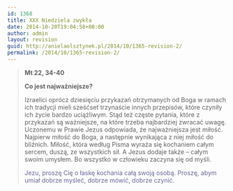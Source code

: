 ```yaml
---
id: 1368
title: XXX Niedziela zwykła
date: 2014-10-20T19:04:58+00:00
author: admin
layout: revision
guid: http://anielaolsztynek.pl/2014/10/1365-revision-2/
permalink: /2014/10/1365-revision-2/
---
```

> **Mt 22, 34-40**
> 
> **Co jest najważniejsze?**
> 
> Izraelici oprócz dziesięciu przykazań otrzymanych od Boga w ramach ich tradycji mieli sześćset trzynaście innych przepisów, które czyniły ich życie bardzo uciążliwym. Stąd też częste pytania, które z przykazań są ważniejsze, na które trzeba najbardziej zwracać uwagę. Uczonemu w Prawie Jezus odpowiada, że najważniejsza jest miłość. Najpierw miłość do Boga, a następnie wynikająca z niej miłość do bliźnich. Miłość, która według Pisma wyraża się kochaniem całym sercem, duszą, ze wszystkich sił. A Jezus dodaje także &#8211; całym swoim umysłem. Bo wszystko w człowieku zaczyna się od myśli.
> 
> <span style="color: #666699;">Jezu, proszę Cię o łaskę kochania całą swoją osobą. Proszę, abym umiał dobrze myśleć, dobrze mówić, dobrze czynić.</span>